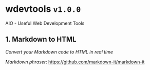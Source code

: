 # wdevtools `v1.0.0`
AIO - Useful Web Development Tools

## 1. Markdown to HTML
*Convert your Markdown code to HTML in real time*

_Markdown phraser_: https://github.com/markdown-it/markdown-it
